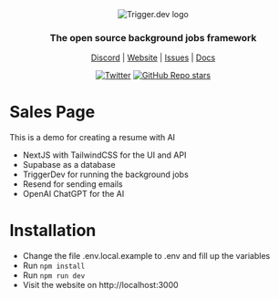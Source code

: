<div align="center">
<picture>
  <source media="(prefers-color-scheme: dark)" srcset="https://imagedelivery.net/3TbraffuDZ4aEf8KWOmI_w/a45d1fa2-0ae8-4a39-4409-f4f934bfae00/public">
  <source media="(prefers-color-scheme: light)" srcset="https://imagedelivery.net/3TbraffuDZ4aEf8KWOmI_w/3f5ad4c1-c4c8-4277-b622-290e7f37bd00/public">
  <img alt="Trigger.dev logo" src="https://imagedelivery.net/3TbraffuDZ4aEf8KWOmI_w/a45d1fa2-0ae8-4a39-4409-f4f934bfae00/public">
</picture>

### The open source background jobs framework

[Discord](https://discord.gg/JtBAxBr2m3) | [Website](https://trigger.dev) | [Issues](https://github.com/triggerdotdev/trigger.dev/issues) | [Docs](https://trigger.dev/docs)

[![Twitter](https://img.shields.io/twitter/url/https/twitter.com/triggerdotdev.svg?style=social&label=Follow%20%40trigger.dev)](https://twitter.com/triggerdotdev)
[![GitHub Repo stars](https://img.shields.io/github/stars/triggerdotdev/trigger.dev?style=social)](https://github.com/triggerdotdev/trigger.dev)

</div>

# Sales Page

This is a demo for creating a resume with AI

- NextJS with TailwindCSS for the UI and API
- Supabase as a database
- TriggerDev for running the background jobs
- Resend for sending emails
- OpenAI ChatGPT for the AI

# Installation

- Change the file .env.local.example to .env and fill up the variables
- Run `npm install`
- Run `npm run dev`
- Visit the website on http://localhost:3000